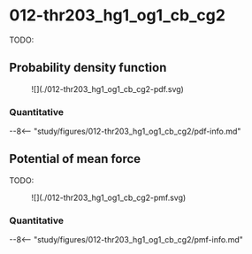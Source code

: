 # 012-thr203_hg1_og1_cb_cg2

TODO:

<div id="rogfp-view" class="mol-container"></div>
<script>
var uri = 'https://files.rcsb.org/view/1jc0.pdb';
jQuery.ajax( uri, {
    success: function(data) {
        // https://3dmol.org/doc/GLViewer.html
        let viewer = $3Dmol.createViewer(
            document.querySelector('#rogfp-view'),
            { backgroundAlpha: '0.0' }
        );
        let resi1 = 203;
        viewer.addModel( data, 'pdb' );
        viewer.setStyle({chain: 'A'}, {cartoon: {color: 'spectrum', opacity: 0.65}});
        viewer.setStyle({chain: 'A', resi: 66}, {stick: {}, cartoon: {color: "spectrum", opacity: 0.65}});
        viewer.setStyle({chain: 'A', resi: 145}, {stick: {}, cartoon: {color: "spectrum", opacity: 0.65}});
        viewer.setStyle({chain: 'A', resi: 146}, {stick: {}, cartoon: {color: "spectrum", opacity: 0.65}});
        viewer.setStyle({chain: 'A', resi: 147}, {stick: {}, cartoon: {color: "spectrum", opacity: 0.65}});
        viewer.setStyle({chain: 'A', resi: 148}, {stick: {}, cartoon: {color: "spectrum", opacity: 0.65}});
        viewer.setStyle({chain: 'A', resi: 203}, {stick: {}, cartoon: {color: "spectrum", opacity: 0.65}});
        viewer.setStyle({chain: 'A', resi: 204}, {stick: {}, cartoon: {color: "spectrum", opacity: 0.65}});
        viewer.setStyle({chain: 'A', resi: 205}, {stick: {}, cartoon: {color: "spectrum", opacity: 0.65}});
        viewer.setStyle({chain: 'A', resi: 222}, {stick: {}, cartoon: {color: "spectrum", opacity: 0.65}});
        viewer.addLabel("HG1", {screenOffset: {x: -50, y: 20}}, {chain: "A", resi: resi1, atom: "OG1"})
        viewer.addLabel("OG1", {}, {chain: "A", resi: resi1, atom: "OG1"})
        viewer.addLabel("CB", {}, {chain: "A", resi: resi1, atom: "CB"})
        viewer.addLabel("CG2", {}, {chain: "A", resi: resi1, atom: "CG2"})
        viewer.setStyle({chain: 'B'}, {});
        viewer.setStyle({chain: 'C'}, {});
        viewer.setView([ -178.82870089204013, -9.020158654661756, -44.60591775213842, 106.29707108354225, 0.6924978689831114, -0.24142719832554138, -0.0777616303369363, 0.6753611909266557 ]);
        viewer.setClickable({}, true, function(atom,viewer,event,container) {
            console.log(viewer.getView());
        });
        viewer.render();
    },
    error: function(hdr, status, err) {
        console.error( "Failed to load " + uri + ": " + err );
    },
});
</script>

## Probability density function

<figure markdown>
![](./012-thr203_hg1_og1_cb_cg2-pdf.svg)
</figure>

### Quantitative

--8<-- "study/figures/012-thr203_hg1_og1_cb_cg2/pdf-info.md"

## Potential of mean force

TODO:

<figure markdown>
![](./012-thr203_hg1_og1_cb_cg2-pmf.svg)
</figure>

### Quantitative

--8<-- "study/figures/012-thr203_hg1_og1_cb_cg2/pmf-info.md"
